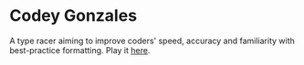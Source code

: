 # Codey Gonzales

A type racer aiming to improve coders' speed, accuracy and familiarity with best-practice formatting.
Play it [here](https://codey-gonzalez.herokuapp.com).
